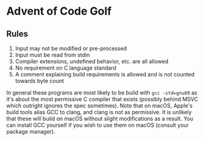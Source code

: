# Advent of Code Golf

## Rules

1. Input may not be modified or pre-processed
2. Input must be read from stdin
3. Compiler extensions, undefined behavior, etc. are all allowed
4. No requirement on C language standard
5. A comment explaining build requirements is allowed and is not counted towards
   byte count

In general these programs are most likely to be build with `gcc -std=gnu89` as
it's about the most permissive C compiler that exists (possibly behind MSVC
which outright ignores the spec sometimes). Note that on macOS, Apple's build
tools alias GCC to clang, and clang is not as permissive. It is unlikely that
these will build on macOS without slight modifications as a result. You can
install GCC yourself if you wish to use them on macOS (consult your package
manager).
